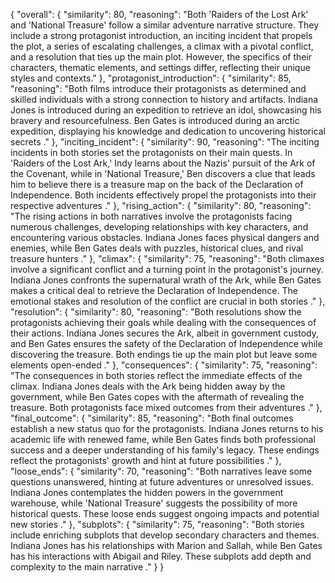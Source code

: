 {
    "overall": {
        "similarity": 80,
        "reasoning": "Both 'Raiders of the Lost Ark' and 'National Treasure' follow a similar adventure narrative structure. They include a strong protagonist introduction, an inciting incident that propels the plot, a series of escalating challenges, a climax with a pivotal conflict, and a resolution that ties up the main plot. However, the specifics of their characters, thematic elements, and settings differ, reflecting their unique styles and contexts."
    },
    "protagonist_introduction": {
        "similarity": 85,
        "reasoning": "Both films introduce their protagonists as determined and skilled individuals with a strong connection to history and artifacts. Indiana Jones is introduced during an expedition to retrieve an idol, showcasing his bravery and resourcefulness. Ben Gates is introduced during an arctic expedition, displaying his knowledge and dedication to uncovering historical secrets  ."
    },
    "inciting_incident": {
        "similarity": 90,
        "reasoning": "The inciting incidents in both stories set the protagonists on their main quests. In 'Raiders of the Lost Ark,' Indy learns about the Nazis' pursuit of the Ark of the Covenant, while in 'National Treasure,' Ben discovers a clue that leads him to believe there is a treasure map on the back of the Declaration of Independence. Both incidents effectively propel the protagonists into their respective adventures  ."
    },
    "rising_action": {
        "similarity": 80,
        "reasoning": "The rising actions in both narratives involve the protagonists facing numerous challenges, developing relationships with key characters, and encountering various obstacles. Indiana Jones faces physical dangers and enemies, while Ben Gates deals with puzzles, historical clues, and rival treasure hunters  ."
    },
    "climax": {
        "similarity": 75,
        "reasoning": "Both climaxes involve a significant conflict and a turning point in the protagonist's journey. Indiana Jones confronts the supernatural wrath of the Ark, while Ben Gates makes a critical deal to retrieve the Declaration of Independence. The emotional stakes and resolution of the conflict are crucial in both stories  ."
    },
    "resolution": {
        "similarity": 80,
        "reasoning": "Both resolutions show the protagonists achieving their goals while dealing with the consequences of their actions. Indiana Jones secures the Ark, albeit in government custody, and Ben Gates ensures the safety of the Declaration of Independence while discovering the treasure. Both endings tie up the main plot but leave some elements open-ended  ."
    },
    "consequences": {
        "similarity": 75,
        "reasoning": "The consequences in both stories reflect the immediate effects of the climax. Indiana Jones deals with the Ark being hidden away by the government, while Ben Gates copes with the aftermath of revealing the treasure. Both protagonists face mixed outcomes from their adventures  ."
    },
    "final_outcome": {
        "similarity": 85,
        "reasoning": "Both final outcomes establish a new status quo for the protagonists. Indiana Jones returns to his academic life with renewed fame, while Ben Gates finds both professional success and a deeper understanding of his family's legacy. These endings reflect the protagonists' growth and hint at future possibilities  ."
    },
    "loose_ends": {
        "similarity": 70,
        "reasoning": "Both narratives leave some questions unanswered, hinting at future adventures or unresolved issues. Indiana Jones contemplates the hidden powers in the government warehouse, while 'National Treasure' suggests the possibility of more historical quests. These loose ends suggest ongoing impacts and potential new stories  ."
    },
    "subplots": {
        "similarity": 75,
        "reasoning": "Both stories include enriching subplots that develop secondary characters and themes. Indiana Jones has his relationships with Marion and Sallah, while Ben Gates has his interactions with Abigail and Riley. These subplots add depth and complexity to the main narrative  ."
    }
}
